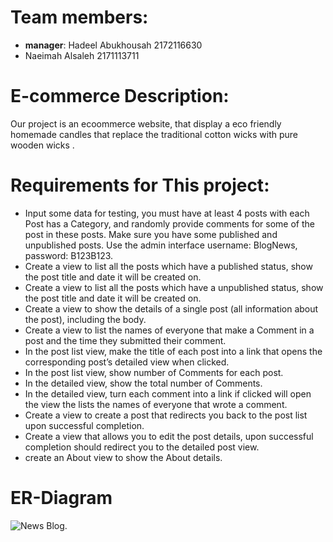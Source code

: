 
# **Team members:**
* **manager**: Hadeel Abukhousah 2172116630
* Naeimah Alsaleh 2171113711

# **E-commerce Description:**
Our project is an ecoommerce website, that display a eco friendly homemade candles that replace the traditional cotton wicks with pure wooden wicks .


# **Requirements for This project:**
* Input some data for testing, you must have at least 4 posts with each Post  has a Category, and randomly provide comments for some of the post in these posts. Make sure you have some published and unpublished posts. Use the admin interface username: BlogNews, password: B123B123.
* Create a view to list all the posts which have a published status, show the post title and date it will be created on.
* Create a view to list all the posts which have a unpublished status, show the post title and date it will be created on.
* Create a view to show the details of a single post (all information about the post), including the body.
* Create a view to list the names of everyone that make a Comment in a post and the time they submitted their comment.
* In the post list view, make the title of each post into a link that opens the corresponding post’s detailed view when clicked.
*  In the post list view, show number of Comments for each post.
* In the detailed view, show the total number of Comments. 
* In the detailed view, turn each comment into a link if clicked will open the view the lists the names of everyone that wrote a comment.
* Create a view to create a post that redirects you back to the post list upon successful completion.
* Create a view that allows you to edit the post details, upon successful completion should redirect you to the detailed post view.
*  create an About view to show the About details.
# **ER-Diagram**


![News Blog](https://user-images.githubusercontent.com/81963417/122278850-0d90d300-cef0-11eb-83f2-255128593170.png).



